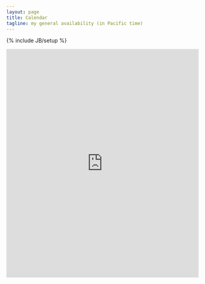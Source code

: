 ```yaml
---
layout: page
title: Calendar
tagline: my general availability (in Pacific time)
---
```

{% include JB/setup %}
<iframe frameborder="0" height="600" scrolling="no" src="https://www.google.com/calendar/embed?title=Curtis%20Ullerich&amp;mode=WEEK&amp;height=600&amp;wkst=1&amp;src=ccu%40google.com&amp;color=%23113F47&amp;src=curtisullerich%40gmail.com&amp;color=%23333333&amp;src=curtullerich%40gmail.com&amp;color=%23333333&amp;ctz=America%2FLos_Angeles" style=" border-width:0 " width="100%"> </iframe>
